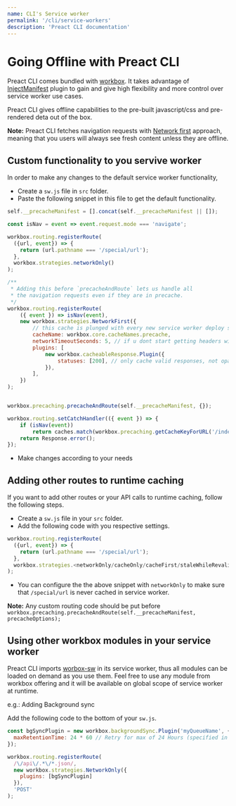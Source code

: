 ```yaml
---
name: CLI's Service worker
permalink: '/cli/service-workers'
description: 'Preact CLI documentation'
---
```


# Going Offline with Preact CLI
Preact CLI comes bundled with [workbox](https://developers.google.com/web/tools/workbox). It takes advantage of [InjectManifest](https://developers.google.com/web/tools/workbox/modules/workbox-webpack-plugin#injectmanifest_plugin_2) plugin to gain and give high flexibility and more control over service worker use cases.

Preact CLI gives offline capabilities to the pre-built javascript/css and pre-rendered deta out of the box.

**Note:** Preact CLI fetches navigation requests with [Network first](https://developers.google.com/web/fundamentals/instant-and-offline/offline-cookbook#network-falling-back-to-cache) approach, meaning that you users will always see fresh content unless they are offline.

## Custom functionality to you servive worker
In order to make any changes to the default service worker functionality,
- Create a `sw.js` file in `src` folder.
- Paste the following snippet in this file to get the default functionality.

```js
self.__precacheManifest = [].concat(self.__precacheManifest || []);

const isNav = event => event.request.mode === 'navigate';

workbox.routing.registerRoute(
  ({url, event}) => {
    return (url.pathname === '/special/url');
  },
  workbox.strategies.networkOnly()
);

/**
 * Adding this before `precacheAndRoute` lets us handle all
 * the navigation requests even if they are in precache.
 */
workbox.routing.registerRoute(
	({ event }) => isNav(event),
	new workbox.strategies.NetworkFirst({
		// this cache is plunged with every new service worker deploy so we dont need to care about purging the cache.
		cacheName: workbox.core.cacheNames.precache,
		networkTimeoutSeconds: 5, // if u dont start getting headers within 5 sec fallback to cache.
		plugins: [
			new workbox.cacheableResponse.Plugin({
				statuses: [200], // only cache valid responses, not opaque responses e.g. wifi portal.
			}),
		],
	})
);


workbox.precaching.precacheAndRoute(self.__precacheManifest, {});

workbox.routing.setCatchHandler(({ event }) => {
	if (isNav(event))
		return caches.match(workbox.precaching.getCacheKeyForURL('/index.html'));
	return Response.error();
});
```

- Make changes according to your needs

## Adding other routes to runtime caching
If you want to add other routes or your API calls to runtime caching, follow the following steps.
- Create a `sw.js` file in your `src` folder.
- Add the following code with you respective settings.

```js
workbox.routing.registerRoute(
  ({url, event}) => {
    return (url.pathname === '/special/url');
  },
  workbox.strategies.<networkOnly/cacheOnly/cacheFirst/staleWhileRevalidate>()
);
```

- You can configure the the above snippet with `networkOnly` to make sure that `/special/url` is never cached in service worker.

**Note:** Any custom routing code should be put before `workbox.precaching.precacheAndRoute(self.__precacheManifest, precacheOptions);`

## Using other workbox modules in your service worker
Preact CLI imports [worbox-sw](https://developers.google.com/web/tools/workbox/modules/workbox-sw) in its service worker, thus all modules can be loaded on demand as you use them.
Feel free to use any module from workbox offering and it will be available on global scope of service worker at runtime.

e.g.: Adding Background sync

Add the following code to the bottom of your `sw.js`.

```js
const bgSyncPlugin = new workbox.backgroundSync.Plugin('myQueueName', {
  maxRetentionTime: 24 * 60 // Retry for max of 24 Hours (specified in minutes)
});

workbox.routing.registerRoute(
  /\/api\/.*\/*.json/,
  new workbox.strategies.NetworkOnly({
    plugins: [bgSyncPlugin]
  }),
  'POST'
);
```


